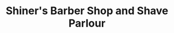 ---
title: "Shiner's Barber Shop and Shave Parlour"
url: /somerset/shiners-barber-shop-and-shave-parlour/
shop: hairdresser
---